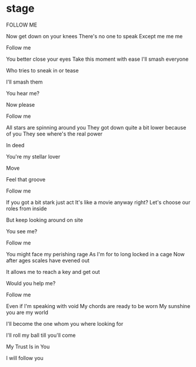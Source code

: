 # stage
FOLLOW ME

Now get down on your knees
There's no one to speak
Except me me me

Follow me

You better close your eyes
Take this moment with ease
I'll smash everyone

Who tries to sneak in or tease

I'll smash them

You hear me?

Now please

Follow me

All stars are spinning around you
They got down quite a bit lower because of you
They see where's the real power

In deed

You're my stellar lover

Move

Feel that groove

Follow me

If you got a bit stark just act
It's like a movie anyway right?
Let's choose our roles from inside

But keep looking around on site

You see me?

Follow me

You might face my perishing rage
As I'm for to long locked in a cage
Now after ages scales have evened out

It allows me to reach a key and get out

Would you help me?

Follow me

Even if I'm speaking with void
My chords are ready to be worn
My sunshine you are my world

I'll become the one whom you where looking for

I'll roll my ball till you'll come

My Trust Is in You

I will follow you

